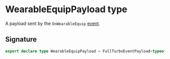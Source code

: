 # WearableEquipPayload type

A payload sent by the `OnWearableEquip` [event](https://developers.meta.com/horizon-worlds/reference/2.0.0/analytics_turboevents).

## Signature

```typescript
export declare type WearableEquipPayload = FullTurboEventPayload<typeof OnWearableEquip>;
```